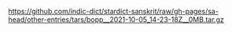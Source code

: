 https://github.com/indic-dict/stardict-sanskrit/raw/gh-pages/sa-head/other-entries/tars/bopp__2021-10-05_14-23-18Z__0MB.tar.gz  
